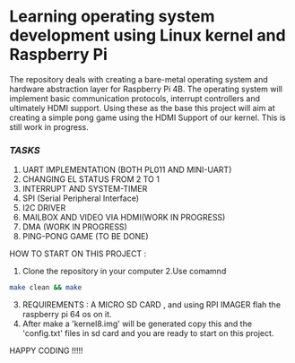 # Learning operating system development using Linux kernel and Raspberry Pi

The repository deals with creating a bare-metal operating system and hardware abstraction layer for Raspberry Pi 4B. The operating system will implement basic communication protocols, interrupt  controllers and ultimately HDMI support. Using these as the base this project will aim at creating a simple pong game using the HDMI Support of our kernel. This is still work in progress.

### *TASKS*

1. UART IMPLEMENTATION (BOTH PL011 AND MINI-UART)
2. CHANGING EL STATUS FROM 2 TO 1
3. INTERRUPT AND SYSTEM-TIMER
4. SPI (Serial Peripheral Interface)
5. I2C DRIVER
6. MAILBOX AND VIDEO VIA HDMI(WORK IN PROGRESS)
7. DMA (WORK IN PROGRESS)
8. PING-PONG GAME (TO BE DONE)

HOW TO START ON THIS PROJECT :
1. Clone the repository in your computer
2.Use comamnd 
```bash
make clean && make
```
3. REQUIREMENTS : A MICRO SD CARD , and using RPI IMAGER flah the raspberry pi 64 os on it.
4. After make a 'kernel8.img' will be generated copy this and the 'config.txt' files in sd card and you are ready to start on this project.

HAPPY CODING !!!!!
